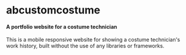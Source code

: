 # abcustomcostume
<h4>A portfolio website for a costume technician</h4>

This is a mobile responsive website for showing a costume technician's work history, built without the use of any libraries or frameworks. 
